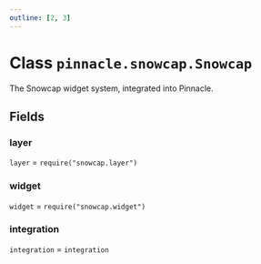 ```yaml
---
outline: [2, 3]
---
```


# Class `pinnacle.snowcap.Snowcap`


The Snowcap widget system, integrated into Pinnacle.

## Fields

### layer

`layer` = `require("snowcap.layer")`



### widget

`widget` = `require("snowcap.widget")`



### integration

`integration` = `integration`




